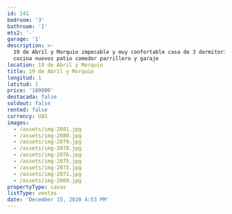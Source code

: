```yaml
---
id: 141
bedroom: '3'
bathroom: '1'
mts2: '-'
garage: '1'
description: >-
  19 de Abril y Morquio impecable y muy confortable casa de 3 dormitorios baño y
  cocina nuevos patio comedor parrillero y garaje
location: 19 de Abril y Morquio
title: 19 de Abril y Morquio
longitud: 1
latitud: 1
price: '180000'
destacada: false
soldout: false
rented: false
currency: U$S
images:
  - /assets/img-2081.jpg
  - /assets/img-2080.jpg
  - /assets/img-2079.jpg
  - /assets/img-2078.jpg
  - /assets/img-2076.jpg
  - /assets/img-2075.jpg
  - /assets/img-2073.jpg
  - /assets/img-2071.jpg
  - /assets/img-2069.jpg
propertyType: casas
listType: ventas
date: 'December 15, 2020 4:53 PM'
---
```


